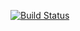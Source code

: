 [![Build Status](https://travis-ci.com/AmelieMedved/mp2-lab12-text.svg?branch=main)](https://travis-ci.com/AmelieMedved/mp2-lab12-text)